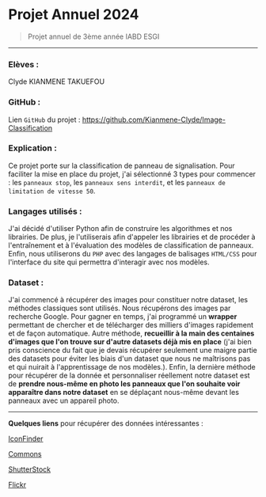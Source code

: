 # Projet Annuel 2024
> Projet annuel de 3ème année IABD ESGI

------

### Elèves :
Clyde KIANMENE TAKUEFOU



### GitHub :

Lien `GitHub` du projet : https://github.com/Kianmene-Clyde/Image-Classification



### Explication :

Ce projet porte sur la classification de panneau de signalisation. Pour faciliter la mise en place du projet, j'ai sélectionné 3 types pour commencer : les `panneaux stop`, les `panneaux sens interdit`, et les `panneaux de limitation de vitesse 50`.



### Langages utilisés :
J'ai décidé d'utiliser Python afin de construire les algorithmes et nos librairies. De plus, je l'utiliserais afin d'appeler les librairies et de procéder à l'entraînement et à l'évaluation des modèles de classification de panneaux. Enfin, nous utiliserons du `PHP` avec des langages de balisages `HTML/CSS` pour l'interface du site qui permettra d'interagir avec nos modèles.



### Dataset :

J'ai commencé à récupérer des images pour constituer notre dataset, les méthodes classiques sont utilisés. Nous récupérons des images par recherche Google. Pour gagner en temps, j'ai programmé un **wrapper** permettant de chercher et de télécharger des milliers d'images rapidement et de façon automatique. Autre méthode, **recueillir à la main des centaines d'images que l'on trouve sur d'autre datasets déjà mis en place** (j'ai bien pris conscience du fait que je devais récupérer seulement une maigre partie des datasets pour éviter les biais d'un dataset que nous ne maîtrisons pas et qui nuirait à l'apprentissage de nos modèles.). Enfin, la dernière méthode pour récupérer de la donnée et personnaliser réellement notre dataset est de **prendre nous-même en photo les panneaux que l'on souhaite voir apparaître dans notre dataset** en se déplaçant nous-même devant les panneaux avec un appareil photo.

------

**Quelques liens** pour récupérer des données intéressantes :

[IconFinder](https://www.iconfinder.com/search?q=traffic+sign)

[Commons](https://commons.wikimedia.org/w/index.php?search=traffic+sign&title=Special:MediaSearch&go=Go&type=image)

[ShutterStock](https://www.shutterstock.com/fr/search/traffic-signs?consentChanged=true&ds_ag=FF%3DShutterstock-Shutterstock-Exact_AU%3DProspecting&ds_agid=58700002001420666&ds_cid=71700000017549998&ds_eid=700000001507159&gclid=CjwKCAjw_YShBhAiEiwAMomsEEFywfOumbyjPjgoDtEjHx7vhDnURi7KaS8_JbpaI-kdVlbb2u9SbRoCxgIQAvD_BwE&gclsrc=aw.ds&kw=shutterstock&utm_campaign=CO%3DFR_LG%3DFR_BU%3DIMG_AD%3DBRAND_TS%3Dlggeneric_RG%3DEUAF_AB%3DACQ_CH%3DSEM_OG%3DCONV_PB%3DGoogle&utm_medium=cpc&utm_source=GOOGLE)

[Flickr](https://www.flickr.com/search/?text=traffic+signs)

